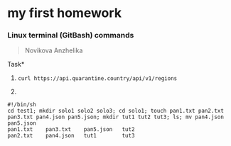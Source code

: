 # my first homework 
### Linux terminal (GitBash) commands

>Novikova Anzhelika

Task*
1. `curl https://api.quarantine.country/api/v1/regions`

2. 
```
#!/bin/sh
cd test1; mkdir solo1 solo2 solo3; cd solo1; touch pan1.txt pan2.txt pan3.txt pan4.json pan5.json; mkdir tut1 tut2 tut3; ls; mv pan4.json pan5.json
pan1.txt	pan3.txt	pan5.json	tut2
pan2.txt	pan4.json	tut1		tut3
```
